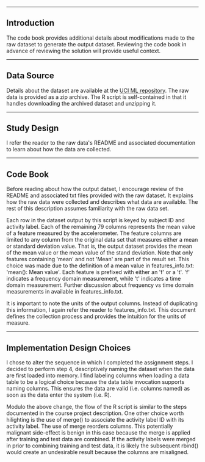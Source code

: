 ----
## Introduction
The code book provides additional details about modifications made to the raw dataset to generate the output dataset.  Reviewing the code book in advance of reviewing the solution will provide useful context.

----
## Data Source
Details about the dataset are available at the [UCI ML repository](http://archive.ics.uci.edu/ml/datasets/Human+Activity+Recognition+Using+Smartphones).  The raw data is provided as a zip archive.  The R script is self-contained in that it handles downloading the archived dataset and unzipping it.

----
## Study Design
I refer the reader to the raw data's README and associated documentation to learn about how the data are collected.

----
## Code Book
Before reading about how the output datset, I encourage review of the README and associated txt files provided with the raw dataset.  It explains how the raw data were collected and describes what data are available.  The rest of this description assumes familiarity with the raw data set.

Each row in the dataset output by this script is keyed by subject ID and activity label.  Each of the remaining 79 columns represents the mean value of a feature measured by the accelerometer.  The feature columns are limited to any column from the original data set that measures either a mean or standard deviation value.  That is, the output dataset provides the mean of the mean value or the mean value of the stand deviation.  Note that only features containing 'mean' and not 'Mean' are part of the result set.  This choice was made due to the definition of a mean value in features_info.txt:  'mean(): Mean value'.  Each feature is prefixed with either an 'f' or a 't'.  'f' indicates a frequency domain measurement, while 't' indicates a time domain measurement.  Further discussion about frequency vs time domain measurements in available in features_info.txt.

It is important to note the units of the output columns.  Instead of duplicating this information, I again refer the reader to features_info.txt.  This document defines the collection process and provides the intuition for the units of measure.

----
## Implementation Design Choices
I chose to alter the sequence in which I completed the assignment steps.  I decided to perform step 4, descriptively naming the dataset when the data are first loaded into memory.  I find labeling columns when loading a data table to be a logical choice because the data table invocation supports naming columns.  This ensures the data are valid (i.e. columns named) as soon as the data enter the system (i.e. R).

Modulo the above change, the flow of the R script is similar to the steps documented in the course project description.  One other choice worth hilighting is the use of merge() to associate the activity label ID with its activity label.  The use of merge reorders columns.  This potentially malignant side-effect is benign in this case because the merge is applied after training and test data are combined.  If the activity labels were merged in prior to combining training and test data, it is likely the subsequent rbind() would create an undesirable result because the columns are misaligned.
